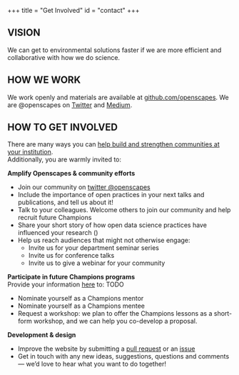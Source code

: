 +++
title = "Get Involved"
id = "contact"
+++

## VISION

We can get to environmental solutions faster if we are more efficient and collaborative with how we do science.

## HOW WE WORK

We work openly and materials are available at [github.com/openscapes](https://github.com/openscapes). We are @openscapes on [Twitter](https://twitter.com/openscapes) and [Medium](https://medium.com/@openscapes). 

## HOW TO GET INVOLVED

There are many ways you can [help build and strengthen communities at your institution](/blog/2018/12/06/building-communities/).  
Additionally, you are warmly invited to:

**Amplify Openscapes & community efforts**

- Join our community on [twitter @openscapes](https://twitter.com/openscapes)
- Include the importance of open practices in your next talks and publications, and tell us about it!
- Talk to your colleagues. Welcome others to join our community and help recruit future Champions
- Share your short story of how open data science practices have influenced your research ()
- Help us reach audiences that might not otherwise engage: 
  - Invite us for your department seminar series
  - Invite us for conference talks
  - Invite us to give a webinar for your community

**Participate in future Champions programs**   
Provide your information [here]() to: TODO

- Nominate yourself as a Champions mentor
- Nominate yourself as a Champions mentee
- Request a workshop: we plan to offer the Champions lessons as a short-form workshop, and we can help you co-develop a proposal. 

**Development & design**  

- Improve the website by submitting a [pull request](https://github.com/Openscapes/website) or an [issue](https://github.com/openscapes/website/issues)
- Get in touch with any new ideas, suggestions, questions and comments — we’d love to hear what you want to do together!




